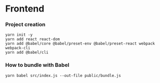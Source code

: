 # Frontend

### Project creation

```
yarn init -y
yarn add react react-dom
yarn add @babel/core @babel/preset-env @babel/preset-react webpack webpack-cli
yarn add @babel/cli
```

### How to bundle with Babel

```
yarn babel src/index.js --out-file public/bundle.js
```
